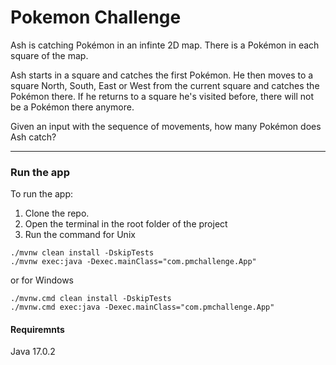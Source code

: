 # Pokemon Challenge

Ash is catching Pokémon in an infinte 2D map. There is a Pokémon in each square of the map.

Ash starts in a square and catches the first Pokémon. He then moves to a square North, South, East or West from the current square and catches the Pokémon there. If he returns to a square he's visited before, there will not be a Pokémon there anymore. 

Given an input with the sequence of movements, how many Pokémon does Ash catch?

___
### Run the app
To run the app: 
1. Clone the repo. 
2. Open the terminal in the root folder of the project
3. Run the command for Unix
```
./mvnw clean install -DskipTests
./mvnw exec:java -Dexec.mainClass="com.pmchallenge.App"
```
 or for Windows
```
./mvnw.cmd clean install -DskipTests
./mvnw.cmd exec:java -Dexec.mainClass="com.pmchallenge.App"
```

#### Requiremnts
Java 17.0.2
